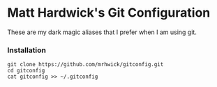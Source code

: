 # Matt Hardwick's Git Configuration

These are my dark magic aliases that I prefer when I am using git.


### Installation

```
git clone https://github.com/mrhwick/gitconfig.git
cd gitconfig
cat gitconfig >> ~/.gitconfig
```
